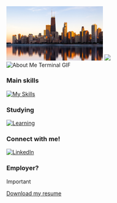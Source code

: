 <img width=50% src="./ChiSkyline.jpg" alt="header"/>

<a href="https://git.io/typing-svg">
    <img src="https://readme-typing-svg.herokuapp.com?font=Montserrat&weight=500&size=25&duration=4500&pause=500&color=D9BED1&width=435&lines=Hello%2C+I+am+Atulya+Prasad;Computer+Science+Student+@+UIC"/>
</a>

<!--
    Your own Terminal GIF can be created here -> https://www.terminalgif.com
-->

<div>
    <img src="./assets/about_daria.gif" alt="About Me Terminal GIF"/>
</div>

### Main skills
[![My Skills](https://skillicons.dev/icons?i=py,cpp,cs,java,html,github)](https://skillicons.dev)

### Studying
[![Learning](https://skillicons.dev/icons?i=aws,azure,ruby)](https://skillicons.dev)


### Connect with me!
<div>
    <a href="https://www.linkedin.com/in/atulya-prasad/">
        <img src="https://github.com/user-attachments/assets/880aaea6-79b9-4058-b9b4-342391ca04ea" alt="LinkedIn" width="35" height="35"/>
    </a>
</div>


### Employer?
> [!IMPORTANT]  
> <a href="https://drive.google.com" download>Download my resume</a>

<!-- <img width=100% src="https://capsule-render.vercel.app/api?type=waving&color=D9BED1&height=120&section=footer" alt="footer"/>  -->
